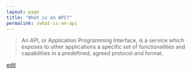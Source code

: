 ```yaml
---
layout: page
title: "What is an API?"
permalink: /what-is-an-api
---
```


> An API, or Application Programming Interface, is a service which exposes to other applications a specific set of functionalities and capabilities in a predefined, agreed protocol and format.

<p class="edit-term"><a href="https://github.com/and-digital/tech-definitions/blob/master/definitions/web/api.md">edit</a></p>
